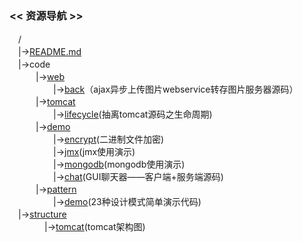 ### << 资源导航 >>  

　/  
　|->[README.md](https://github.com/smallbug-vip/repo/blob/master/README.md)  
　|->code  
　　　|->[web](https://github.com/smallbug-vip/repo/tree/master/code/web)  
　　　　　|->[back](https://github.com/smallbug-vip/repo/tree/master/code/web/back)（ajax异步上传图片webservice转存图片服务器源码）  
　　　|->[tomcat](https://github.com/smallbug-vip/repo/tree/master/code/tomcat)  
　　　　　|->[lifecycle](https://github.com/smallbug-vip/repo/tree/master/code/tomcat/lifecycle)(抽离tomcat源码之生命周期)  
　　　|->[demo](https://github.com/smallbug-vip/repo/tree/master/code/demo)  
　　　　　|->[encrypt](https://github.com/smallbug-vip/repo/tree/master/code/demo/encrypt)(二进制文件加密)  
　　　　　|->[jmx](https://github.com/smallbug-vip/repo/tree/master/code/demo/jmx)(jmx使用演示)  
　　　　　|->[mongodb](https://github.com/smallbug-vip/repo/tree/master/code/demo/mongodb)(mongodb使用演示)  
　　　　　|->[chat](https://github.com/smallbug-vip/repo/tree/master/code/demo/chat)(GUI聊天器——客户端+服务端源码)  
　　　|->[pattern](https://github.com/smallbug-vip/repo/tree/master/code/pattern)  
　　　　　|->[demo](https://github.com/smallbug-vip/repo/tree/master/code/pattern/demo)(23种设计模式简单演示代码)  
　|->[structure](https://github.com/smallbug-vip/repo/tree/master/structure)  
　　　　|->[tomcat](https://github.com/smallbug-vip/repo/tree/master/structure/tomcat)(tomcat架构图)  
